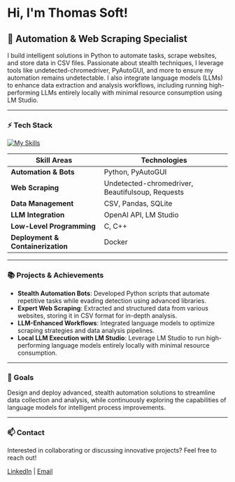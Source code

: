 # Hi, I'm Thomas Soft!

## 🤖 Automation & Web Scraping Specialist

I build intelligent solutions in Python to automate tasks, scrape websites, and store data in CSV files. Passionate about stealth techniques, I leverage tools like undetected-chromedriver, PyAutoGUI, and more to ensure my automation remains undetectable. I also integrate language models (LLMs) to enhance data extraction and analysis workflows, including running high-performing LLMs entirely locally with minimal resource consumption using LM Studio.

---

### ⚡️ Tech Stack

[![My Skills](https://skillicons.dev/icons?i=python,selenium,docker,postman,js,html,raspberrypi,arduino,bash,cpp,c)](https://skillicons.dev)

| **Skill Areas**                     | **Technologies**                                          |
|-------------------------------------|-----------------------------------------------------------|
| **Automation & Bots**               | Python, PyAutoGUI                                         |
| **Web Scraping**                    | Undetected-chromedriver, Beautifulsoup, Requests          |
| **Data Management**                 | CSV, Pandas, SQLite                                       |
| **LLM Integration**                 | OpenAI API, LM Studio                                     |
| **Low-Level Programming**           | C, C++                                                    |
| **Deployment & Containerization**   | Docker                                                    |

---

### 📚 Projects & Achievements

- **Stealth Automation Bots**: Developed Python scripts that automate repetitive tasks while evading detection using advanced libraries.
- **Expert Web Scraping**: Extracted and structured data from various websites, storing it in CSV format for in-depth analysis.
- **LLM-Enhanced Workflows**: Integrated language models to optimize scraping strategies and data analysis pipelines.
- **Local LLM Execution with LM Studio**: Leverage LM Studio to run high-performing language models entirely locally with minimal resource consumption.

---

### 🎯 Goals

Design and deploy advanced, stealth automation solutions to streamline data collection and analysis, while continuously exploring the capabilities of language models for intelligent process improvements.

---

### 📫 Contact

Interested in collaborating or discussing innovative projects? Feel free to reach out!

[LinkedIn](https://www.linkedin.com/in/thomas-tofil-619653296/) | [Email](mailto:dev.thomas.soft+re@gmail.com)
